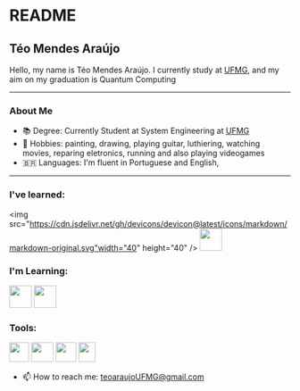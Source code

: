 # README
## Téo Mendes Araújo 
Hello, my name is Téo Mendes Araújo. I currently study at [UFMG](https://ufmg.br/), and my aim on my graduation is Quantum Computing

---
### About Me
- 📚 Degree: Currently Student at System Engineering at [UFMG](https://ufmg.br/) 
- 🎨 Hobbies: painting, drawing, playing guitar, luthiering, watching movies, reparing eletronics, running and also playing videogames
- 🇧🇷 Languages: I'm fluent in Portuguese and English,

--- 
### I've learned:
<img src="https://cdn.jsdelivr.net/gh/devicons/devicon@latest/icons/markdown/markdown-original.svg"width="40" height="40" /> <img src="https://cdn.jsdelivr.net/gh/devicons/devicon@latest/icons/latex/latex-original.svg" width="40" height="40"/>
### I'm Learning:
<img src="https://cdn.jsdelivr.net/gh/devicons/devicon@latest/icons/c/c-original.svg" width="40" height="40"/>  <img src="https://cdn.jsdelivr.net/gh/devicons/devicon@latest/icons/linux/linux-original.svg" width="40" height="40"/> 
### Tools: 
<img src="https://cdn.jsdelivr.net/gh/devicons/devicon@latest/icons/vscode/vscode-original.svg" width="35" height="35"/>    <img src="https://upload.wikimedia.org/wikipedia/commons/1/14/Zorin_Logomark.svg" width="40" height="35"/>   <img src="https://upload.wikimedia.org/wikipedia/commons/5/5f/Windows_logo_-_2012.svg
" width="37" height="35"/>   <img src="https://upload.wikimedia.org/wikipedia/commons/1/10/2023_Obsidian_logo.svg"  width="30" height="35"/>

- 📫 How to reach me: teoaraujoUFMG@gmail.com
